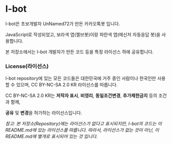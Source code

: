 # I-bot
I-bot은 초보개발자 UnNamed72가 만든 카카오톡봇 입니다.

JavaScript로 작성되었고, 보라색 앱(젤브봇)이랑 파란색 앱(메신저 자동응답 봇)을 사용합니다.

본 저장소에서는 I-bot 개발자가 만든 코드 등을 특정 라이선스 하에 공유합니다.



### License(라이선스)

I-bot repository에 있는 모든 코드들은 대한민국에 거주 중인 사람이나 한국인만 사용할 수 있으며, CC BY-NC-SA 2.0 KR 라이선스를 따릅니다.

CC BY-NC-SA 2.0 KR는 **저작자 표시**, **비영리**, **동일조건변경**, **추가제한금지** 등의 조건과 함께,

**공유** 및 **변경**을 허가하는 라이선스입니다.


*참고: 본 저장소(Repository)에는 라이선스가 없다고 표시되지만, I-bot의 코드는 이 README.md에 있는 라이선스를 따릅니다.*
*따라서, 라이선스가 없는 것이 아닌, 이 README.md에 별개로 표시되어 있는 것 입니다.*

